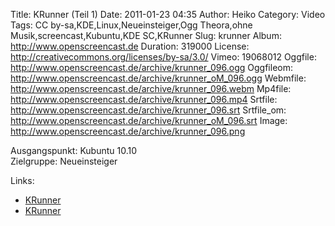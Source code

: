 Title: KRunner (Teil 1)
Date: 2011-01-23 04:35
Author: Heiko
Category: Video
Tags: CC by-sa,KDE,Linux,Neueinsteiger,Ogg Theora,ohne Musik,screencast,Kubuntu,KDE SC,KRunner
Slug: krunner
Album: http://www.openscreencast.de
Duration: 319000
License: http://creativecommons.org/licenses/by-sa/3.0/
Vimeo: 19068012
Oggfile: http://www.openscreencast.de/archive/krunner_096.ogg
Oggfileom: http://www.openscreencast.de/archive/krunner_oM_096.ogg
Webmfile: http://www.openscreencast.de/archive/krunner_096.webm
Mp4file: http://www.openscreencast.de/archive/krunner_096.mp4
Srtfile: http://www.openscreencast.de/archive/krunner_096.srt
Srtfile_om: http://www.openscreencast.de/archive/krunner_oM_096.srt
Image: http://www.openscreencast.de/archive/krunner_096.png

Ausgangspunkt: Kubuntu 10.10  
Zielgruppe: Neueinsteiger  

Links:

  * [KRunner](http://wiki.kubuntu-de.org/Kubuntu_benutzen/Allgemein/KRunner)
  * [KRunner](http://wiki.ubuntuusers.de/KRunner)

